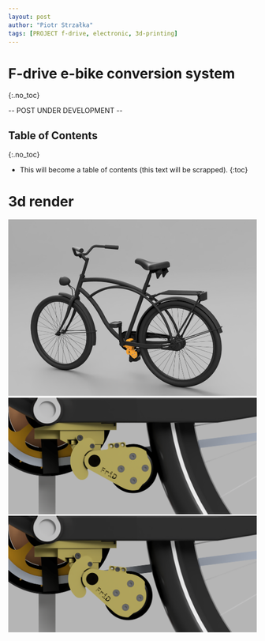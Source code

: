 ```yaml
---
layout: post
author: "Piotr Strzałka"
tags: [PROJECT f-drive, electronic, 3d-printing]
---
```

# F-drive e-bike conversion system
{:.no_toc}


-- POST UNDER DEVELOPMENT -- 
## Table of Contents
{:.no_toc}
* This will become a table of contents (this text will be scrapped).
{:toc}

# 3d render

<img src="/assets/images/f-drive-whole.png" alt="f-drive-whole" class="center"/>

<img src="/assets/images/f-drive-connected.png" alt="f-drive-connected" class="center"/>

<img src="/assets/images/f-drive-disconnected.png" alt="f-drive-disconnected" class="center"/>

